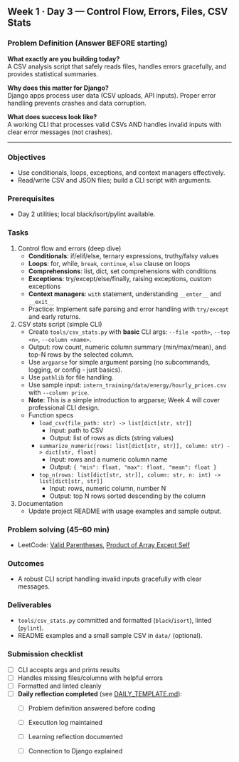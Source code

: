 ## Week 1 · Day 3 — Control Flow, Errors, Files, CSV Stats

### Problem Definition (Answer BEFORE starting)
**What exactly are you building today?**  
A CSV analysis script that safely reads files, handles errors gracefully, and provides statistical summaries.

**Why does this matter for Django?**  
Django apps process user data (CSV uploads, API inputs). Proper error handling prevents crashes and data corruption.

**What does success look like?**  
A working CLI that processes valid CSVs AND handles invalid inputs with clear error messages (not crashes).

---

### Objectives
- Use conditionals, loops, exceptions, and context managers effectively.
- Read/write CSV and JSON files; build a CLI script with arguments.

### Prerequisites
- Day 2 utilities; local black/isort/pylint available.

### Tasks
1) Control flow and errors (deep dive)
   - **Conditionals**: if/elif/else, ternary expressions, truthy/falsy values
   - **Loops**: for, while, `break`, `continue`, `else` clause on loops
   - **Comprehensions**: list, dict, set comprehensions with conditions
   - **Exceptions**: try/except/else/finally, raising exceptions, custom exceptions
   - **Context managers**: `with` statement, understanding `__enter__` and `__exit__`
   - Practice: Implement safe parsing and error handling with `try/except` and early returns.
2) CSV stats script (simple CLI)
   - Create `tools/csv_stats.py` with **basic** CLI args: `--file <path>`, `--top <n>`, `--column <name>`.
   - Output: row count, numeric column summary (min/max/mean), and top-N rows by the selected column.
   - Use `argparse` for simple argument parsing (no subcommands, logging, or config - just basics).
   - Use `pathlib` for file handling.
   - Use sample input: `intern_training/data/energy/hourly_prices.csv` with `--column price`.
   - **Note**: This is a simple introduction to argparse; Week 4 will cover professional CLI design.
   - Function specs
     - `load_csv(file_path: str) -> list[dict[str, str]]`
       - Input: path to CSV
       - Output: list of rows as dicts (string values)
     - `summarize_numeric(rows: list[dict[str, str]], column: str) -> dict[str, float]`
       - Input: rows and a numeric column name
       - Output: `{ "min": float, "max": float, "mean": float }`
     - `top_n(rows: list[dict[str, str]], column: str, n: int) -> list[dict[str, str]]`
       - Input: rows, numeric column, number N
       - Output: top N rows sorted descending by the column
3) Documentation
   - Update project README with usage examples and sample output.

### Problem solving (45–60 min)
- LeetCode: [Valid Parentheses](https://leetcode.com/problems/valid-parentheses/), [Product of Array Except Self](https://leetcode.com/problems/product-of-array-except-self/)

### Outcomes
- A robust CLI script handling invalid inputs gracefully with clear messages.

### Deliverables
- `tools/csv_stats.py` committed and formatted (`black`/`isort`), linted (`pylint`).
- README examples and a small sample CSV in `data/` (optional).

### Submission checklist
- [ ] CLI accepts args and prints results
- [ ] Handles missing files/columns with helpful errors
- [ ] Formatted and linted cleanly
- [ ] **Daily reflection completed** (see [DAILY_TEMPLATE.md](../../DAILY_TEMPLATE.md)):
  - [ ] Problem definition answered before coding
  - [ ] Execution log maintained
  - [ ] Learning reflection documented
  - [ ] Connection to Django explained


